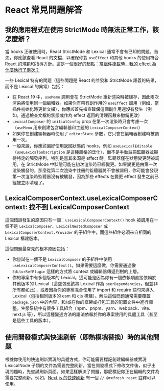 ---
---

# React 常見問題解答

## 我的應用程式在使用 StrictMode 時無法正常工作，該怎麼辦？

當 hooks 正確使用時，React StrictMode 和 Lexical 通常不會有已知的問題。首先，你應該查看 React 的文檔，以確保你對 `useEffect` 和其他 hooks 的使用符合 React 的規範和指導方針。這是一個很好的起點：[當組件掛載時，我的 effect 為什麼執行了兩次？](https://react.dev/reference/react/useEffect#my-effect-runs-twice-when-the-component-mounts)

一些 Lexical 特有的問題（這些問題是 React 的並發和 StrictMode 語義的結果，而不是 Lexical 的異常）包括：

- 在 React 19 中，`useMemo` 調用會在 StrictMode 重新渲染時被緩存，因此兩次渲染將使用同一個編輯器。如果你有帶有副作用的 `useEffect` 調用（例如，當插件初始化時更新文檔），你應該首先檢查確保這個副作用還沒有發生（例如，通過檢查文檔的狀態或作為 effect 返回的清理函數來撤銷更改）
- `LexicalComposer` 的 `initialConfig` prop 在第一次渲染時只會考慮一次（`useMemo` 用來創建包含編輯器和主題的 `LexicalComposerContext`）
- 如果你在創建編輯器時使用了 `editorState` 參數，它只會在編輯器創建時被調用一次。
- 一般來說，你應該偏好使用返回狀態的 hooks，例如 `useLexicalEditable`（`useLexicalSubscription` 是這種風格的泛化），而不是手動註冊監聽器並期待特定的觸發序列，特別是當其來源是 effect 時。監聽器僅在狀態變更時被調用，在 StrictMode 中狀態可能在初次渲染時已經變更。如果變更是由第一次渲染觸發的，那麼從第二次渲染中註冊的監聽器將不會被調用，你可能會發現第一次渲染時監聽器沒有被觸發，因為那些 effects 在變更 effect 發生之前已經被立即清理了。

## LexicalComposerContext.useLexicalComposerContext: 找不到 LexicalComposerContext

這個錯誤發生的原因只有一個：`useLexicalComposerContext()` hook 被調用在一個不是 `LexicalComposer`、`LexicalNestedComposer` 或 `LexicalComposerContext.Provider` 的子組件中，而這些組件必須來自相同的 Lexical 構建版本。

這個問題最常見的根本原因包括：

- 你嘗試在一個不是 `LexicalComposer` 的子組件中使用 `useLexicalComposerContext()`。如果需要這麼做，你需要通過像 `EditorRefPlugin` 這樣的方式將 context 或編輯器傳遞到樹的上層。
- 你的專案中有多個版本的 Lexical。這可能是因為你有一個依賴項直接依賴於其他版本的 Lexical（這些包應該將 Lexical 作為 `peerDependencies`，但並非所有都如此），或者因為你的專案混合使用了 import 和 require 語句來導入 Lexical（包括相同版本的 esm 和 cjs 構建）。解決這個問題通常需要覆蓋 `package.json` 中的內容，和/或在你的框架或打包工具的配置文件中進行調整。生態系統中有很多工具組合（npm、pnpm、yarn、webpack、vite、next.js 等），所以這種變通方法的語法依賴於你的專案使用的具體工具（甚至是這些工具的版本）。

## 使用開發模式與快速刷新（即熱模塊替換）時的其他問題

根據你使用的快速刷新實現的具體方式，你可能需要標記創建編輯器或實現 LexicalNode 子類的文件為需要完整刷新。當在開發模式下修改文件後，似乎出現問題時，先嘗試刷新頁面。如果這樣解決了問題，那麼標記你正在編輯的文件為需要完整刷新。例如，[Next.js 的快速刷新](https://nextjs.org/docs/architecture/fast-refresh#tips) 有一個 `// @refresh reset` 註釋可以使用。
